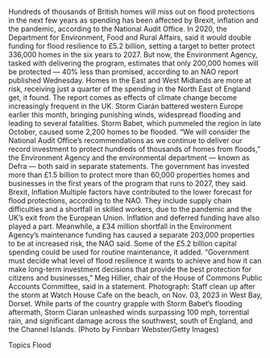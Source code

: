Hundreds of thousands of British homes will miss out on flood protections in the next few years as spending has been affected by Brexit, inflation and the pandemic, according to the National Audit Office.
In 2020, the Department for Environment, Food and Rural Affairs, said it would double funding for flood resilience to £5.2 billion, setting a target to better protect 336,000 homes in the six years to 2027.
But now, the Environment Agency, tasked with delivering the program, estimates that only 200,000 homes will be protected — 40% less than promised, according to an NAO report published Wednesday. Homes in the East and West Midlands are more at risk, receiving just a quarter of the spending in the North East of England get, it found.
The report comes as effects of climate change become increasingly frequent in the UK. Storm Ciarán battered western Europe earlier this month, bringing punishing winds, widespread flooding and leading to several fatalities. Storm Babet, which pummeled the region in late October, caused some 2,200 homes to be flooded.
“We will consider the National Audit Office’s recommendations as we continue to deliver our record investment to protect hundreds of thousands of homes from floods,” the Environment Agency and the environmental department — known as Defra — both said in separate statements.
The government has invested more than £1.5 billion to protect more than 60,000 properties homes and businesses in the first years of the program that runs to 2027, they said.
Brexit, Inflation
Multiple factors have contributed to the lower forecast for flood protections, according to the NAO. They include supply chain difficulties and a shortfall in skilled workers, due to the pandemic and the UK’s exit from the European Union. Inflation and deferred funding have also played a part.
Meanwhile, a £34 million shortfall in the Environment Agency’s maintenance funding has caused a separate 203,000 properties to be at increased risk, the NAO said. Some of the £5.2 billion capital spending could be used for routine maintenance, it added.
“Government must decide what level of flood resilience it wants to achieve and how it can make long-term investment decisions that provide the best protection for citizens and businesses,” Meg Hillier, chair of the House of Commons Public Accounts Committee, said in a statement.
Photograph: Staff clean up after the storm at Watch House Cafe on the beach, on Nov. 03, 2023 in West Bay, Dorset. While parts of the country grapple with Storm Babet’s flooding aftermath, Storm Ciaran unleashed winds surpassing 100 mph, torrential rain, and significant damage across the southwest, south of England, and the Channel Islands. (Photo by Finnbarr Webster/Getty Images)

Topics
Flood
